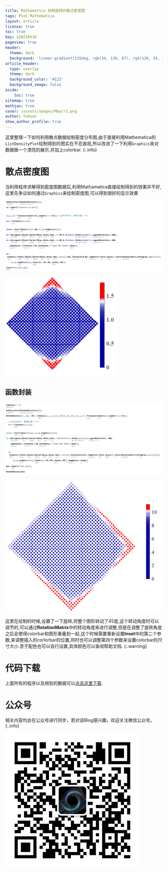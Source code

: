 ```yaml
---
title: Mathamatica 绘制旋转的散点密度图
tags: Plot Mathematica
layout: article
license: true
toc: true
key: a20210518
pageview: true
header:
  theme: dark
  background: 'linear-gradient(135deg, rgb(34, 139, 87), rgb(139, 34, 139))'
article_header:
  type: overlay
  theme: dark
  background_color: '#123'
  background_image: false
aside:
    toc: true
sitemap: true
mathjax: true
cover: /assets/images/Mma/r1.png
author: YuXuan
show_author_profile: true
---
```

这里整理一下如何利用散点数据绘制密度分布图,由于直接利用Mathematica的`ListDensityPlot`绘制得到的图实在不忍直视,所以改进了一下利用`Graphics`来对数据做一个漂亮的展示,并加上colorbar.
{:.info}
<!--more-->
# 散点密度图
当利用程序求解得到密度图数据后,利用Mathamatica直接绘制得到的效果并不好,这里先争议如何通过`Graphics`来绘制密度图,可以得到很好的显示效果

![png](/assets/images/Mma/den-scatter1.png)

![png](/assets/images/Mma/r1.png)

## 函数封装

![png](/assets/images/Mma/den-scatter2.png)

![png](/assets/images/Mma/r2.png)

这里在绘制的时候,设置了一下旋转,将整个图形转动了45度,这个转动角度时可以调节的,可以通过**RotationMatrix**中的转动角度来进行调整,但是在调整了旋转角度之后会使得colorbar和图形重叠到一起,这个时候需要重新设置**Inset**中的第二个参数,来调整插入的corlorbar的位置,同时也可以调整第四个参数来设置colorbar的尺寸大小.至于配色也可以自行设置,具体颜色可以查阅帮助文档.
{:.warning}

# 代码下载

上面所有的程序以及用到的数据可以[点击这里下载](/assets/data/rotate-den.zip).

# 公众号
相关内容均会在公众号进行同步，若对该Blog感兴趣，欢迎关注微信公众号。
{:.info}

![png](/assets/images/qrcode.jpg)